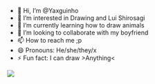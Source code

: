 - 👋 Hi, I’m @Yaxguinho
- 👀 I’m interested in Drawing and Lui Shirosagi 
- 🌱 I’m currently learning how to draw animals
- 💞️ I’m looking to collaborate with my boyfriend 
- 📫 How to reach me ;p
- 😄 Pronouns: He/she/they/x
- ⚡ Fun fact: I can draw >Anything<





![](https://www.google.com/url?sa=i&url=https%3A%2F%2Fgifdb.com%2Fgif%2Flui-shirosagi-beyblade-burst-turbo-95j20xu509moabbg.html&psig=AOvVaw1xYpAv-8lTkLQ4ECoigT-x&ust=1723223166080000&source=images&cd=vfe&opi=89978449&ved=0CA4QjRxqFwoTCMCPod_w5YcDFQAAAAAdAAAAABAQ)
